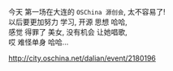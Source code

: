 今天 第一场在大连的 `OSChina 源创会`, 太不容易了!  
以后要更加努力 学习, 开源 思想 哈哈,  
感觉 得罪了 美女, 没有机会 让她唱歌,  
哎 难怪单身 哈哈...  

http://city.oschina.net/dalian/event/2180196
